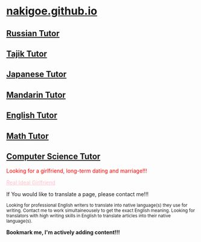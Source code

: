 <h1><a href="https://nakigoe.github.io" target="_blank">nakigoe.github.io</a></h1>

<h2><a href="https://nakigoe.github.io/tutor/russian.html">Russian Tutor</a></h2>
<h2><a href="https://nakigoe.github.io/tutor/tajik.html">Tajik Tutor</a></h2>
<h2><a href="https://nakigoe.github.io/tutor/japanese.html">Japanese Tutor</a></h2>
<h2><a href="https://nakigoe.github.io/tutor/mandarin.html">Mandarin Tutor</a></h2>
<h2><a href="https://nakigoe.github.io/tutor/english.html">English Tutor</a></h2>
<h2><a href="https://nakigoe.github.io/tutor/math.html">Math Tutor</a></h2>
<h2><a href="https://nakigoe.github.io/tutor/it.html">Computer Science Tutor</a></h2>

<p style="color: red;">Looking for a girlfriend, long-term dating and marriage!!!</p>
<a style="color: pink;" href="https://nakigoe.github.io/articles/girl.html">Real Ideal Girlfriend</a>
<p>If You would like to translate a page, please contact me!!!</p>
<p><small>Looking for professional English writers to translate into native language(s) they use for writing. Contact me to work simultaineousely to get the exact English meaning. Looking for translators with high writing skills in English to translate articles into their native language(s).</small></p>

<p><b>Bookmark me, I'm actively adding content!!!</b></p>
